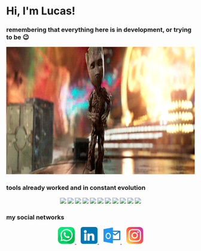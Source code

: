 <h1>Hi, I'm Lucas!</h1>
<h3>remembering that everything here is in development, or trying to be 😉</h3>
<p align="center">
  <img width="6000" height="340" src="media/grootnovo.gif">
</p>
<h3>tools already worked and in constant evolution</h3>
<div align="center">
  <img href="" src="https://img.shields.io/badge/Visual_Studio_Code-0078D4?style=for-the-badge&logo=visual%20studio%20code&logoColor=white">
  <img href="" src="https://img.shields.io/badge/HTML5-E34F26?style=for-the-badge&logo=html5&logoColor=white">
  <img href="" src="https://img.shields.io/badge/CSS3-1572B6?style=for-the-badge&logo=css3&logoColor=white">
  <img href="" src="https://img.shields.io/badge/JavaScript-F7DF1E?style=for-the-badge&logo=javascript&logoColor=black">
  <img href="" src="https://img.shields.io/badge/PHP-777BB4?style=for-the-badge&logo=php&logoColor=white">
  <img href="" src="https://img.shields.io/badge/PostgreSQL-316192?style=for-the-badge&logo=postgresql&logoColor=white">
  <img href="" src="https://img.shields.io/badge/Figma-F24E1E?style=for-the-badge&logo=figma&logoColor=white">
  <img href="" src="https://img.shields.io/badge/Trello-0052CC?style=for-the-badge&logo=trello&logoColor=white">
  <img href="" src="https://img.shields.io/badge/Windows-0078D6?style=for-the-badge&logo=windows&logoColor=white">
  <img href="" src="https://img.shields.io/badge/Angular-DD0031?style=for-the-badge&logo=angular&logoColor=white">
  <img href="" src="https://img.shields.io/badge/Azure_DevOps-0078D7?style=for-the-badge&logo=azure-devops&logoColor=white">
</div>
<h3>my social networks</h3>
<div align="center" display="flex">
  <a href="https://wa.me/5535997291721"  target="_blank">
  <img width="45" height="45" src="media/whatsapp.png">
  </a>
  &nbsp;&nbsp;
  <a href="https://www.linkedin.com/in/lucasopereira/" target="_blank">
  <img width="45" height="45" src="media/linkedin.png">
  </a>
  &nbsp;&nbsp;
  <a href="mailto:luquinhapereira10@hotmail.com" target="_blank">
  <img width="45" height="45" src="media/outlook.png">
  </a>
  &nbsp;&nbsp;
  <a href="https://www.instagram.com/lucasopereira_/" target="_blank" rel="noopener">
  <img width="45" height="45" src="media/instagram.png">
  </a>
</div>                      
